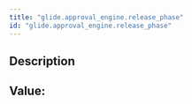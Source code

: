 ```yaml
---
title: "glide.approval_engine.release_phase"
id: "glide.approval_engine.release_phase"
---
```

## Description



## Value: 
```

```